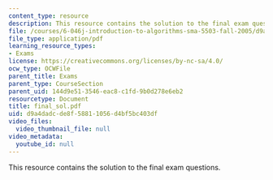 ```yaml
---
content_type: resource
description: This resource contains the solution to the final exam questions.
file: /courses/6-046j-introduction-to-algorithms-sma-5503-fall-2005/d9a4dadcde8f58811056d4bf5bc403df_final_sol.pdf
file_type: application/pdf
learning_resource_types:
- Exams
license: https://creativecommons.org/licenses/by-nc-sa/4.0/
ocw_type: OCWFile
parent_title: Exams
parent_type: CourseSection
parent_uid: 144d9e51-3546-eac8-c1fd-9b0d278e6eb2
resourcetype: Document
title: final_sol.pdf
uid: d9a4dadc-de8f-5881-1056-d4bf5bc403df
video_files:
  video_thumbnail_file: null
video_metadata:
  youtube_id: null
---
```

This resource contains the solution to the final exam questions.